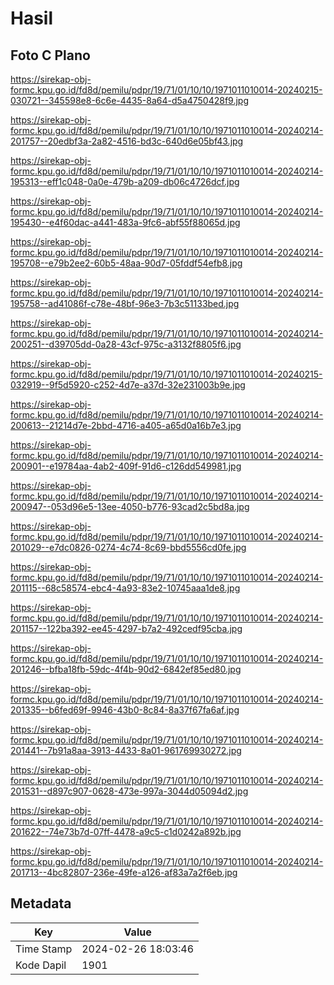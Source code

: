 # Hasil

## Foto C Plano

https://sirekap-obj-formc.kpu.go.id/fd8d/pemilu/pdpr/19/71/01/10/10/1971011010014-20240215-030721--345598e8-6c6e-4435-8a64-d5a4750428f9.jpg

https://sirekap-obj-formc.kpu.go.id/fd8d/pemilu/pdpr/19/71/01/10/10/1971011010014-20240214-201757--20edbf3a-2a82-4516-bd3c-640d6e05bf43.jpg

https://sirekap-obj-formc.kpu.go.id/fd8d/pemilu/pdpr/19/71/01/10/10/1971011010014-20240214-195313--eff1c048-0a0e-479b-a209-db06c4726dcf.jpg

https://sirekap-obj-formc.kpu.go.id/fd8d/pemilu/pdpr/19/71/01/10/10/1971011010014-20240214-195430--e4f60dac-a441-483a-9fc6-abf55f88065d.jpg

https://sirekap-obj-formc.kpu.go.id/fd8d/pemilu/pdpr/19/71/01/10/10/1971011010014-20240214-195708--e79b2ee2-60b5-48aa-90d7-05fddf54efb8.jpg

https://sirekap-obj-formc.kpu.go.id/fd8d/pemilu/pdpr/19/71/01/10/10/1971011010014-20240214-195758--ad41086f-c78e-48bf-96e3-7b3c51133bed.jpg

https://sirekap-obj-formc.kpu.go.id/fd8d/pemilu/pdpr/19/71/01/10/10/1971011010014-20240214-200251--d39705dd-0a28-43cf-975c-a3132f8805f6.jpg

https://sirekap-obj-formc.kpu.go.id/fd8d/pemilu/pdpr/19/71/01/10/10/1971011010014-20240215-032919--9f5d5920-c252-4d7e-a37d-32e231003b9e.jpg

https://sirekap-obj-formc.kpu.go.id/fd8d/pemilu/pdpr/19/71/01/10/10/1971011010014-20240214-200613--21214d7e-2bbd-4716-a405-a65d0a16b7e3.jpg

https://sirekap-obj-formc.kpu.go.id/fd8d/pemilu/pdpr/19/71/01/10/10/1971011010014-20240214-200901--e19784aa-4ab2-409f-91d6-c126dd549981.jpg

https://sirekap-obj-formc.kpu.go.id/fd8d/pemilu/pdpr/19/71/01/10/10/1971011010014-20240214-200947--053d96e5-13ee-4050-b776-93cad2c5bd8a.jpg

https://sirekap-obj-formc.kpu.go.id/fd8d/pemilu/pdpr/19/71/01/10/10/1971011010014-20240214-201029--e7dc0826-0274-4c74-8c69-bbd5556cd0fe.jpg

https://sirekap-obj-formc.kpu.go.id/fd8d/pemilu/pdpr/19/71/01/10/10/1971011010014-20240214-201115--68c58574-ebc4-4a93-83e2-10745aaa1de8.jpg

https://sirekap-obj-formc.kpu.go.id/fd8d/pemilu/pdpr/19/71/01/10/10/1971011010014-20240214-201157--122ba392-ee45-4297-b7a2-492cedf95cba.jpg

https://sirekap-obj-formc.kpu.go.id/fd8d/pemilu/pdpr/19/71/01/10/10/1971011010014-20240214-201246--bfba18fb-59dc-4f4b-90d2-6842ef85ed80.jpg

https://sirekap-obj-formc.kpu.go.id/fd8d/pemilu/pdpr/19/71/01/10/10/1971011010014-20240214-201335--b6fed69f-9946-43b0-8c84-8a37f67fa6af.jpg

https://sirekap-obj-formc.kpu.go.id/fd8d/pemilu/pdpr/19/71/01/10/10/1971011010014-20240214-201441--7b91a8aa-3913-4433-8a01-961769930272.jpg

https://sirekap-obj-formc.kpu.go.id/fd8d/pemilu/pdpr/19/71/01/10/10/1971011010014-20240214-201531--d897c907-0628-473e-997a-3044d05094d2.jpg

https://sirekap-obj-formc.kpu.go.id/fd8d/pemilu/pdpr/19/71/01/10/10/1971011010014-20240214-201622--74e73b7d-07ff-4478-a9c5-c1d0242a892b.jpg

https://sirekap-obj-formc.kpu.go.id/fd8d/pemilu/pdpr/19/71/01/10/10/1971011010014-20240214-201713--4bc82807-236e-49fe-a126-af83a7a2f6eb.jpg


## Metadata

| Key        | Value               |
| ---------- | ------------------- |
| Time Stamp | 2024-02-26 18:03:46 |
| Kode Dapil | 1901                |



